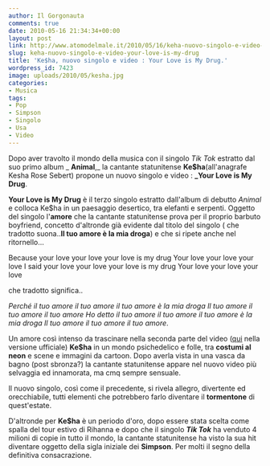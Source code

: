 ```yaml
---
author: Il Gorgonauta
comments: true
date: 2010-05-16 21:34:34+00:00
layout: post
link: http://www.atomodelmale.it/2010/05/16/keha-nuovo-singolo-e-video-your-love-is-my-drug/
slug: keha-nuovo-singolo-e-video-your-love-is-my-drug
title: 'Ke$ha, nuovo singolo e video : Your Love is My Drug.'
wordpress_id: 7423
image: uploads/2010/05/kesha.jpg
categories:
- Musica
tags:
- Pop
- Simpson
- Singolo
- Usa
- Video
---
```


Dopo aver travolto il mondo della musica con il singolo _Tik Tok_ estratto dal suo primo album _ **Animal**,_ la cantante statunitense **Ke$ha**(all'anagrafe Kesha Rose Sebert) propone un nuovo singolo e video : **_Your Love is My Drug**.

**Your Love is My Drug** è il terzo singolo estratto dall'album di debutto _Animal_ e colloca Ke$ha in un paesaggio desertico, tra elefanti e serpenti. Oggetto del singolo l'**amore** che la cantante statunitense prova per il proprio barbuto boyfriend, concetto d'altronde già evidente dal titolo del singolo ( che tradotto suona..**Il tuo amore è la mia droga**) e che si ripete anche nel ritornello...

Because your love your love your love is my  drug
Your love your love your love
I said your love your love your love is my drug
Your love your love your love

che tradotto significa..

_Perché il tuo amore il tuo amore il tuo amore è la mia droga
Il tuo amore il tuo amore il tuo amore
Ho detto il tuo amore il tuo amore il tuo amore è la mia droga
Il tuo amore il tuo amore il tuo amore_.

Un amore così intenso da trascinare  nella seconda parte del video ([qui](http://dailymotion.virgilio.it/video/xdar01_kesha-your-love-is-my-drug-official_music) nella versione ufficiale) **Ke$ha** in un mondo psichedelico e folle, tra **costumi al neon** e scene e immagini da cartoon. Dopo averla vista in una vasca da bagno (post sbronza?) la cantante statunitense appare nel nuovo video più selvaggia ed innamorata, ma cmq sempre sensuale.

Il nuovo singolo, così come il precedente, si rivela allegro, divertente ed orecchiabile, tutti elementi che potrebbero farlo diventare il **tormentone** di quest'estate.

D'altronde per **Ke$ha** è un periodo d'oro, dopo essere stata scelta come spalla del tour estivo di Rihanna e dopo che il singolo **_Tik Tok_** ha venduto 4 milioni di copie in tutto il mondo, la cantante statunitense ha visto la sua hit diventare oggetto della sigla iniziale dei **Simpson**. Per molti il segno della definitiva consacrazione.

